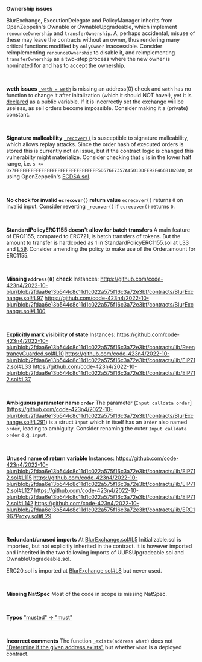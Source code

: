 
**Ownership issues**

BlurExchange, ExecutionDelegate and PolicyManager inherits from OpenZeppelin's Ownable or OwnableUpgradeable, which implement `renounceOwnership` and `transferOwnership`. A, perhaps accidental, misuse of these may leave the contracts without an owner, thus rendering many critical functions modified by `onlyOwner` inaccessible.
Consider reimplementing `renounceOwnership` to disable it, and reimplementing `transferOwnership` as a two-step process where the new owner is nominated for and has to accept the ownership.

&nbsp;

**weth issues**
[`_weth = weth`](https://github.com/code-423n4/2022-10-blur/blob/2fdaa6e13b544c8c11d1c022a575f16c3a72e3bf/contracts/BlurExchange.sol#L113) is missing an address(0) check and `weth` has no function to change it after initalization (which it should NOT have!), yet it is [declared](https://github.com/code-423n4/2022-10-blur/blob/2fdaa6e13b544c8c11d1c022a575f16c3a72e3bf/contracts/BlurExchange.sol#L63) as a public variable. If it is incorrectly set the exchange will be useless, as sell orders become impossible. Consider making it a (private) constant.

&nbsp;

**Signature malleability**
[`_recover()`](https://github.com/code-423n4/2022-10-blur/blob/2fdaa6e13b544c8c11d1c022a575f16c3a72e3bf/contracts/BlurExchange.sol#L401-L409) is susceptible to signature malleability, which allows replay attacks. Since the order hash of executed orders is stored this is currently not an issue, but if the contract logic is changed this vulnerabilty might materialize.
Consider checking that `s` is in the lower half range, i.e. `s <= 0x7FFFFFFFFFFFFFFFFFFFFFFFFFFFFFFF5D576E7357A4501DDFE92F46681B20A0`, or using OpenZeppelin's [ECDSA.sol](https://github.com/OpenZeppelin/openzeppelin-contracts/blob/8d908fe2c20503b05f888dd9f702e3fa6fa65840/contracts/utils/cryptography/ECDSA.sol).

&nbsp;

**No check for invalid `ecrecover()` return value**
`ecrecover()` returns `0` on invalid input. Consider reverting `_recover()` if `ecrecover()` returns `0`.

&nbsp;

**StandardPolicyERC1155 doesn't allow for batch transfers**
A main feature of ERC1155, compared to ERC721, is batch transfers of tokens. But the amount to transfer is hardcoded as 1 in StandardPolicyERC1155.sol at [L33](https://github.com/code-423n4/2022-10-blur/blob/2fdaa6e13b544c8c11d1c022a575f16c3a72e3bf/contracts/matchingPolicies/StandardPolicyERC1155.sol#L33) and [L59](https://github.com/code-423n4/2022-10-blur/blob/2fdaa6e13b544c8c11d1c022a575f16c3a72e3bf/contracts/matchingPolicies/StandardPolicyERC1155.sol#L59).
Consider amending the policy to make use of the Order.amount for ERC1155.

&nbsp;

**Missing `address(0)` check**
Instances:
https://github.com/code-423n4/2022-10-blur/blob/2fdaa6e13b544c8c11d1c022a575f16c3a72e3bf/contracts/BlurExchange.sol#L97
https://github.com/code-423n4/2022-10-blur/blob/2fdaa6e13b544c8c11d1c022a575f16c3a72e3bf/contracts/BlurExchange.sol#L100

&nbsp;

**Explicitly mark visibility of state**
Instances:
https://github.com/code-423n4/2022-10-blur/blob/2fdaa6e13b544c8c11d1c022a575f16c3a72e3bf/contracts/lib/ReentrancyGuarded.sol#L10
https://github.com/code-423n4/2022-10-blur/blob/2fdaa6e13b544c8c11d1c022a575f16c3a72e3bf/contracts/lib/EIP712.sol#L33
https://github.com/code-423n4/2022-10-blur/blob/2fdaa6e13b544c8c11d1c022a575f16c3a72e3bf/contracts/lib/EIP712.sol#L37

&nbsp;

**Ambiguous parameter name `order`**
The parameter (`Input calldata order`](https://github.com/code-423n4/2022-10-blur/blob/2fdaa6e13b544c8c11d1c022a575f16c3a72e3bf/contracts/BlurExchange.sol#L291) is a struct `Input` which in itself has an `Order` also named `order`, leading to ambiguity. Consider renaming the outer `Input calldata order` e.g. `input`.

&nbsp;

**Unused name of return variable**
Instances:
https://github.com/code-423n4/2022-10-blur/blob/2fdaa6e13b544c8c11d1c022a575f16c3a72e3bf/contracts/lib/EIP712.sol#L115
https://github.com/code-423n4/2022-10-blur/blob/2fdaa6e13b544c8c11d1c022a575f16c3a72e3bf/contracts/lib/EIP712.sol#L127
https://github.com/code-423n4/2022-10-blur/blob/2fdaa6e13b544c8c11d1c022a575f16c3a72e3bf/contracts/lib/EIP712.sol#L142
https://github.com/code-423n4/2022-10-blur/blob/2fdaa6e13b544c8c11d1c022a575f16c3a72e3bf/contracts/lib/ERC1967Proxy.sol#L29

&nbsp;

**Redundant/unused imports**
At [BlurExchange.sol#L5](https://github.com/code-423n4/2022-10-blur/blob/2fdaa6e13b544c8c11d1c022a575f16c3a72e3bf/contracts/BlurExchange.sol#L5) Initializable.sol is imported, but not explicitly inherited in the contract. It is however imported and inherited in the two following imports of UUPSUpgradeable.sol and OwnableUpgradeable.sol.

ERC20.sol is imported at [BlurExchange.sol#L8](https://github.com/code-423n4/2022-10-blur/blob/2fdaa6e13b544c8c11d1c022a575f16c3a72e3bf/contracts/BlurExchange.sol#L8) but never used.

&nbsp;

**Missing NatSpec**
Most of the code in scope is missing NatSpec.

&nbsp;

**Typos**
["musted" -> "must"](https://github.com/code-423n4/2022-10-blur/blob/2fdaa6e13b544c8c11d1c022a575f16c3a72e3bf/contracts/BlurExchange.sol#L387)

&nbsp;

**Incorrect comments**
The function `_exists(address what)` does not ["Determine if the given address exists"](https://github.com/code-423n4/2022-10-blur/blob/2fdaa6e13b544c8c11d1c022a575f16c3a72e3bf/contracts/BlurExchange.sol#L545) but whether `what` is a deployed contract.
